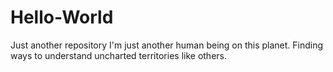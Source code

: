 # Hello-World
Just another repository 
I'm just another human being on this planet. Finding ways to understand uncharted territories like others.
